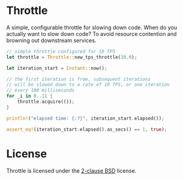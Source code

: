 # Throttle

A simple, configurable throttle for slowing down code. When do you actually want to slow down code? To avoid resource
contention and browning out downstream services.

```rust
// simple throttle configured for 10 TPS
let throttle = Throttle::new_tps_throttle(10.0);

let iteration_start = Instant::now();

// the first iteration is free, subsequent iterations
// will be slowed down to a rate of 10 TPS, or one iteration
// every 100 milliseconds
for _i in 0..11 {
    throttle.acquire(());
}

println!("elapsed time: {:?}", iteration_start.elapsed());

assert_eq!(iteration_start.elapsed().as_secs() == 1, true);
```

# License

Throttle is licensed under the [2-clause BSD](https://opensource.org/licenses/BSD-2-Clause) license.